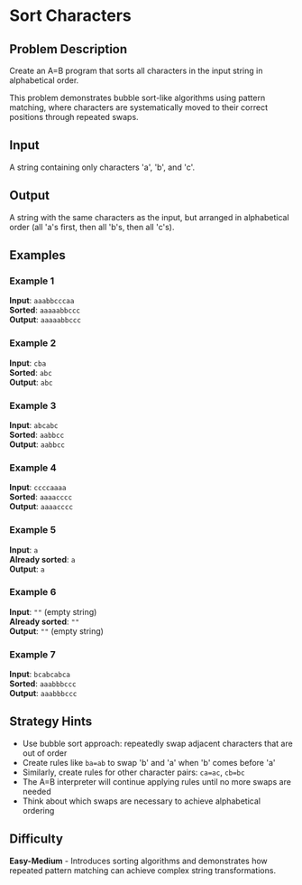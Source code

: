 # Sort Characters

## Problem Description
Create an A=B program that sorts all characters in the input string in alphabetical order.

This problem demonstrates bubble sort-like algorithms using pattern matching, where characters are systematically moved to their correct positions through repeated swaps.

## Input
A string containing only characters 'a', 'b', and 'c'.

## Output
A string with the same characters as the input, but arranged in alphabetical order (all 'a's first, then all 'b's, then all 'c's).

## Examples

### Example 1
**Input**: `aaabbcccaa`  
**Sorted**: `aaaaabbccc`  
**Output**: `aaaaabbccc`

### Example 2
**Input**: `cba`  
**Sorted**: `abc`  
**Output**: `abc`

### Example 3
**Input**: `abcabc`  
**Sorted**: `aabbcc`  
**Output**: `aabbcc`

### Example 4
**Input**: `ccccaaaa`  
**Sorted**: `aaaacccc`  
**Output**: `aaaacccc`

### Example 5
**Input**: `a`  
**Already sorted**: `a`  
**Output**: `a`

### Example 6
**Input**: `""` (empty string)  
**Already sorted**: `""`  
**Output**: `""` (empty string)

### Example 7
**Input**: `bcabcabca`  
**Sorted**: `aaabbbccc`  
**Output**: `aaabbbccc`

## Strategy Hints
- Use bubble sort approach: repeatedly swap adjacent characters that are out of order
- Create rules like `ba=ab` to swap 'b' and 'a' when 'b' comes before 'a'
- Similarly, create rules for other character pairs: `ca=ac`, `cb=bc`
- The A=B interpreter will continue applying rules until no more swaps are needed
- Think about which swaps are necessary to achieve alphabetical ordering

## Difficulty
**Easy-Medium** - Introduces sorting algorithms and demonstrates how repeated pattern matching can achieve complex string transformations.
